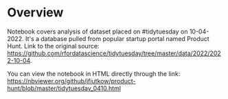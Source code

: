 # Overview
Notebook covers analysis of dataset placed on #tidytuesday on 10-04-2022. It's a database pulled from popular startup portal named Product Hunt.
Link to the original source: https://github.com/rfordatascience/tidytuesday/tree/master/data/2022/2022-10-04.

You can view the notebook in HTML directly through the link:
https://nbviewer.org/github/jfiutkow/product-hunt/blob/master/tidytuesday_0410.html